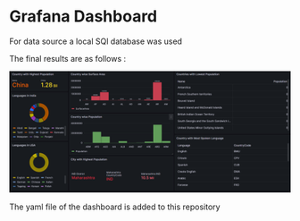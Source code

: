 # Grafana Dashboard
For data source a local SQl database was used 

The final results are as follows : 

<img src="Screenshot 2023-08-16 164623.png">

The yaml file of the dashboard is added to this repository
